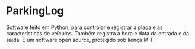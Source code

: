 # ParkingLog
Software feito em Python, para controlar e registrar a placa e as características de veículos. Também registra a hora e data da entrada e da saída. É um software open source, protegido sob liença MIT.
